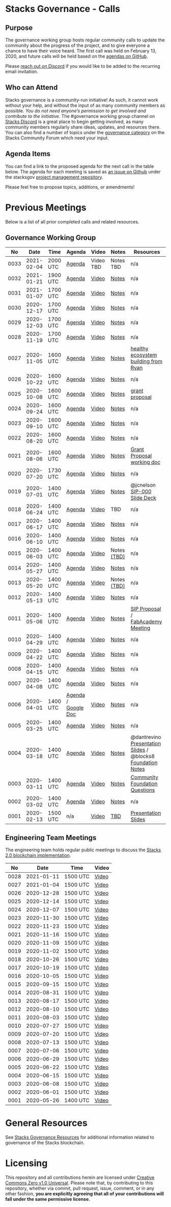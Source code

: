 # Stacks Governance - Calls

## Purpose

The governance working group hosts regular community calls to update the community about the progress of the project, and to give everyone a chance to have their voice heard. The first call was held on February 13, 2020, and future calls will be held based on the [agendas on GitHub](https://github.com/stacksgov/pm/labels/mtg-agenda).

Please [reach out on Discord](https://discordapp.com/invite/ny6wGkx) if you would like to be added to the recurring email invitation.

## Who can Attend

Stacks governance is a community-run initiative! As such, it cannot work without your help, and without the input of as many community members as possible. *You do not need anyone’s permission to get involved and contribute to the initiative.* The #governance working group channel on [Stacks Discord](https://discordapp.com/invite/ny6wGkx) is a great place to begin getting involved, as many community members regularly share ideas, updates, and resources there. You can also find a number of topics under the [governance category](https://forum.stacks.org/c/Working-Groups/governance/) on the Stacks Community Forum which need your input.

## Agenda Items

You can find a link to the proposed agenda for the next call in the table below. The agenda for each meeting is saved as [an issue on Github](https://github.com/stacksgov/pm/labels/mtg-agenda) under the stacksgov [project management repository](https://github.com/stacksgov/pm).

Please feel free to propose topics, additions, or amendments!

# Previous Meetings

Below is a list of all prior completed calls and related resources.

## Governance Working Group

| No   | Date       | Time | Agenda  | Video | Notes | Resources |
| ---- | ---------- | ---- | ------- | ----- | ----- | ---- |
| 0033 | 2021-02-04 | 2000 UTC | [Agenda](https://github.com/stacksgov/pm/issues/128) | Video TBD | Notes TBD | n/a |
| 0032 | 2021-01-21 | 1900 UTC | [Agenda](https://github.com/stacksgov/pm/issues/127) | [Video](https://youtu.be/IQLft2jWhWQ) | [Notes](https://stacksgov.github.io/resources/#/calls/notes/2021-01-21-Meeting-0032) | n/a |
| 0031 | 2021-01-07 | 1700 UTC | [Agenda](https://github.com/stacksgov/pm/issues/121) | [Video](https://youtu.be/URfvTEDnznM) | [Notes](https://stacksgov.github.io/resources/#/calls/notes/2021-01-07-Meeting-0031) | n/a |
| 0030 | 2020-12-17 | 1700 UTC | [Agenda](https://github.com/stacksgov/pm/issues/120) | [Video](https://youtu.be/VLTYGtW-KEU) | [Notes](https://stacksgov.github.io/resources/#/calls/notes/2020-12-17-Meeting-0030) | n/a |
| 0029 | 2020-12-03 | 1700 UTC | [Agenda](https://github.com/stacksgov/pm/issues/118) | [Video](https://youtu.be/Mc20-oIx_5s) | [Notes](https://stacksgov.github.io/resources/#/calls/notes/2020-12-03-Meeting-0029) | n/a |
| 0028 | 2020-11-19 | 1700 UTC | [Agenda](https://github.com/stacksgov/pm/issues/113) | [Video](https://youtu.be/vp8XKCgFN3k) | [Notes](https://stacksgov.github.io/resources/#/calls/notes/2020-11-19-Meeting-0028) | n/a |
| 0027 | 2020-11-05 | 1600 UTC | [Agenda](https://github.com/stacksgov/pm/issues/105) | [Video](https://youtu.be/gUnzeUP5m6E) | [Notes](https://stacksgov.github.io/resources/#/calls/notes/2020-11-05-Meeting-0027) | [healthy ecosystem building from Ryan](https://youtu.be/2Oy9LyVThlg) |
| 0026 | 2020-10-22 | 1600 UTC | [Agenda](https://github.com/stacksgov/pm/issues/99) | [Video](https://youtu.be/WSuFP8eCv9c) | [Notes](https://stacksgov.github.io/resources/#/calls/notes/2020-10-22-Meeting-0026) | n/a |
| 0025 | 2020-10-08 | 1600 UTC | [Agenda](https://github.com/stacksgov/pm/issues/98) | [Video](https://youtu.be/KKR8taylEuM) | [Notes](https://stacksgov.github.io/resources/#/calls/notes/2020-10-08-Meeting-0025) | [grant proposal](https://paper.dropbox.com/doc/Stacksgov-Grant-Proposal--A9FticUOo4gxWoWRzabNARnkAg-ke9qLunt5n7WwWwZTV56I) |
| 0024 | 2020-09-24 | 1600 UTC | [Agenda](https://github.com/stacksgov/pm/issues/96) | [Video](https://youtu.be/fB7RNKH3908) | [Notes](https://stacksgov.github.io/resources/#/calls/notes/2020-09-24-Meeting-0024) | n/a |
| 0023 | 2020-09-10 | 1600 UTC | [Agenda](https://github.com/stacksgov/pm/issues/95) | [Video](https://youtu.be/1isfhOW09bw) | [Notes](https://stacksgov.github.io/resources/#/calls/notes/2020-09-10-Meeting-0023) | n/a |
| 0022 | 2020-08-20 | 1600 UTC | [Agenda](https://github.com/stacksgov/pm/issues/94) | [Video](https://youtu.be/Jqkg1ncFHzM) | [Notes](https://stacksgov.github.io/resources/#/calls/notes/2020-08-20-Meeting-0022) | n/a |
| 0021 | 2020-08-06 | 1600 UTC | [Agenda](https://github.com/stacksgov/pm/issues/84) | [Video](https://youtu.be/2RWjd7rvCEA) | [Notes](https://stacksgov.github.io/resources/#/calls/notes/2020-08-06-Meeting-0021) | [Grant Proposal working doc](https://paper.dropbox.com/doc/Gov-Group-Grant-Proposal--A402pAn8MQVQPIikglkCKxXXAQ-RN1efxJdptsRGVrJIbwou) |
| 0020 | 2020-07-20 | 1730 UTC | [Agenda](https://github.com/stacksgov/pm/issues/82) | [Video](https://youtu.be/TKhnqyPVLLE) | [Notes](https://stacksgov.github.io/resources/#/calls/notes/2020-07-20-Meeting-0020) | n/a |
| 0019 | 2020-07-01 | 1400 UTC | [Agenda](https://github.com/stacksgov/pm/issues/71) | [Video](https://youtu.be/h7iShriQ3q0) | [Notes](https://stacksgov.github.io/resources/#/calls/notes/2020-07-01-Meeting-0019) | @jcnelson [SIP-000 Slide Deck](https://docs.google.com/presentation/d/1k0VB5k5kVrSfib33yaq5n-ZGkrl1ueunqWj7eSKuVm8/edit#slide=id.g8b7270c087_0_48) |
| 0018 | 2020-06-24 | 1400 UTC | [Agenda](https://github.com/stacksgov/pm/issues/64) | [Video](https://youtu.be/o69zoNsP33w) | TBD | n/a |
| 0017 | 2020-06-17 | 1400 UTC | [Agenda](https://github.com/stacksgov/pm/issues/61) | [Video](https://youtu.be/om6o81aB4t8) | [Notes](https://stacksgov.github.io/resources/#/calls/notes/2020-06-17-Meeting-0017) | n/a |
| 0016 | 2020-06-10 | 1400 UTC | [Agenda](https://github.com/stacksgov/pm/issues/58) | [Video](https://youtu.be/7j_0Xb3t0ck) | [Notes](https://stacksgov.github.io/resources/#/calls/notes/2020-06-10-Meeting-0016) | n/a |
| 0015 | 2020-06-03 | 1400 UTC | [Agenda](https://github.com/stacksgov/pm/issues/50) | [Video](https://youtu.be/5dISVmdBe3g) | Notes [(TBD)](https://github.com/stacksgov/pm/issues/57) | n/a |
| 0014 | 2020-05-27 | 1400 UTC | [Agenda](https://github.com/stacksgov/pm/issues/46) | [Video](https://youtu.be/SUASurbAyzI) | [Notes](https://stacksgov.github.io/resources/#/calls/notes/2020-05-27-Meeting-0014) | n/a |
| 0013 | 2020-05-20 | 1400 UTC | [Agenda](https://github.com/stacksgov/pm/issues/41) | [Video](https://youtu.be/ULdXgtrjb-8) | Notes [(TBD)](https://github.com/stacksgov/pm/issues/47) | n/a |
| 0012 | 2020-05-13 | 1400 UTC | [Agenda](https://github.com/stacksgov/pm/issues/39) | [Video](https://youtu.be/daxesAKFa6I) | [Notes](https://stacksgov.github.io/resources/#/calls/notes/2020-05-13-Meeting-0012) | n/a |
| 0011 | 2020-05-06 | 1400 UTC | [Agenda](https://github.com/stacksgov/pm/issues/37) | [Video](https://youtu.be/jCiJiifOYok) | [Notes](https://stacksgov.github.io/resources/#/calls/notes/2020-05-06-Meeting-0011) | [SIP Proposal](https://docs.google.com/document/d/1huF3u6BlrEapbjw77wGp_lq3d3kC17ZugCalvpN8M3U/edit?usp=sharing) / [FabAcademy Meeting](https://paper.dropbox.com/doc/Meeting-wTomas-DiezPrimavera-Connection--AzeCC~olgxmajJhWv49zT9~NAg-vgftHgoR26II8R3CGpi4h) |
| 0010 | 2020-04-29 | 1400 UTC | [Agenda](https://github.com/stacksgov/pm/issues/35)  | [Video](https://youtu.be/f7nUMpUzu5E)  | [Notes](https://stacksgov.github.io/resources/#/calls/notes/2020-04-29-Meeting-0010)   | n/a |
| 0009 | 2020-04-22 | 1400 UTC | [Agenda](https://github.com/stacksgov/pm/issues/31) | [Video](https://youtu.be/TwkrWMA7Eo0) | [Notes](https://stacksgov.github.io/resources/#/calls/notes/2020-04-22-Meeting-0009) |  n/a |
| 0008 | 2020-04-15 | 1400 UTC | [Agenda](https://github.com/stacksgov/pm/issues/25)  | [Video](https://youtu.be/Pubkhn-reDk)  | [Notes](https://stacksgov.github.io/resources/#/calls/notes/2020-04-15-Meeting-0008)   |  n/a |
| 0007 | 2020-04-08 | 1400 UTC | [Agenda](https://github.com/stacksgov/pm/issues/24) | [Video](https://youtu.be/-5BrfFvPvD4) | [Notes](https://stacksgov.github.io/resources/#/calls/notes/2020-04-08-Meeting-0007) | n/a |
| 0006 | 2020-04-01 | 1400 UTC | [Agenda](https://github.com/stacksgov/pm/issues/19) / [Google Doc](https://docs.google.com/document/d/1Lr9zOLWO5Xtg31M-dKaVXREYcyQn_zCepwPlErD3pvg/edit) | [Video](https://youtu.be/ALeaUzwxTe8) | [Notes](https://stacksgov.github.io/resources/#/calls/notes/2020-04-01-Meeting-0006) | n/a |
| 0005 | 2020-03-25 | 1400 UTC | [Agenda](https://github.com/stacksgov/pm/issues/16)  | [Video](https://youtu.be/gpw6byKPeIw)  | [Notes](https://stacksgov.github.io/resources/#/calls/notes/2020-03-25-Meeting-0005)  | n/a  |
| 0004 | 2020-03-18 | 1400 UTC | [Agenda](https://github.com/stacksgov/pm/issues/9)  | [Video](https://youtu.be/u8lZsVFCFtc)  | [Notes](https://stacksgov.github.io/resources/#/calls/notes/2020-03-18-Meeting-0004)  | @dantrevino [Presentation Slides](https://slides.com/dantrevino/blockstack-governance) / @blocks8 [Foundation Notes](https://docs.google.com/document/d/125MQTwpP9oooAUSES4U_HTcVJ02lVOR7A1IWEC3jh3g/edit?usp=sharing) |
| 0003 | 2020-03-11 | 1400 UTC | [Agenda](https://github.com/stacksgov/pm/issues/5) | [Video](https://youtu.be/d7cGndifjR0)  | [Notes](https://stacksgov.github.io/resources/#/calls/notes/2020-03-11-Meeting-0003)  | [Community Foundation Questions](https://github.com/stacksgov/pm/issues/11)  |
| 0002 | 2020-03-02 | 1400 UTC | [Agenda](https://github.com/stacksgov/pm/issues/3) | [Video](https://youtu.be/jAEHyq4TKeI)  | [Notes](https://github.com/stacksgov/pm/issues/3#issuecomment-593482885)  | n/a |
| 0001 | 2020-02-13 | 1500 UTC | n/a | [Video](https://youtu.be/GilQ9qU4Sa0) | [TBD](https://github.com/stacksgov/resources/issues/16) | [Presentation Slides](https://stacksgov.github.io/resources/calls/20200213_community_call_001.pdf) |

## Engineering Team Meetings

The engineering team holds regular public meetings to discuss the [Stacks 2.0 blockchain implementation](https://github.com/blockstack/stacks-blockchain).

| No   | Date       | Time | Video |
| ---- | ---------- | ---- | ----- |
| 0028 | 2021-01-11 | 1500 UTC | [Video](https://youtu.be/3Av2E2AxQuM) |
| 0027 | 2021-01-04 | 1500 UTC | [Video](https://youtu.be/OKr_WjJJZuU) |
| 0026 | 2020-12-28 | 1500 UTC | [Video](https://youtu.be/L0ysOO5qLrE) |
| 0025 | 2020-12-14 | 1500 UTC | [Video](https://youtu.be/7It0NWB7io0) |
| 0024 | 2020-12-07 | 1500 UTC | [Video](https://youtu.be/3e0JjAD9ZFw) |
| 0023 | 2020-11-30 | 1500 UTC | [Video](https://youtu.be/PYGACq-8FMQ) |
| 0022 | 2020-11-23 | 1500 UTC | [Video](https://youtu.be/PIX4UOnX2lU) |
| 0021 | 2020-11-16 | 1500 UTC | [Video](https://youtu.be/E4u7hS4vwRI) |
| 0020 | 2020-11-09 | 1500 UTC | [Video](https://youtu.be/GcLpFYv_4GA) |
| 0019 | 2020-11-02 | 1500 UTC | [Video](https://youtu.be/vgSzw2uWNkc) |
| 0018 | 2020-10-26 | 1500 UTC | [Video](https://youtu.be/Pq0hH6XkHws) |
| 0017 | 2020-10-19 | 1500 UTC | [Video](https://youtu.be/QZ36xI0q2-g) |
| 0016 | 2020-10-05 | 1500 UTC | [Video](https://youtu.be/1JpROdyuhek) |
| 0015 | 2020-09-15 | 1500 UTC | [Video](https://youtu.be/8y3tA0Ozemo) |
| 0014 | 2020-08-31 | 1500 UTC | [Video](https://youtu.be/_t_J0fK7edM) |
| 0013 | 2020-08-17 | 1500 UTC | [Video](https://youtu.be/2Y7pN068wBs) |
| 0012 | 2020-08-10 | 1500 UTC | [Video](https://youtu.be/wTugvYIegNU) |
| 0011 | 2020-08-03 | 1500 UTC | [Video](https://youtu.be/7DgB7vgInzo) |
| 0010 | 2020-07-27 | 1500 UTC | [Video](https://youtu.be/3zWOG49Q0Cg) |
| 0009 | 2020-07-20 | 1500 UTC | [Video](https://youtu.be/706jYJxCh70) |
| 0008 | 2020-07-13 | 1500 UTC | [Video](https://youtu.be/9czYpwgt7CQ) |
| 0007 | 2020-07-06 | 1500 UTC | [Video](https://youtu.be/M24ytGdb330) |
| 0006 | 2020-06-29 | 1500 UTC | [Video](https://youtu.be/w5EEL-4EkHw) |
| 0005 | 2020-06-22 | 1500 UTC | [Video](https://youtu.be/nR1ZhMBw_pg) |
| 0004 | 2020-06-15 | 1500 UTC | [Video](https://youtu.be/6HWR4wPKtV0) |
| 0003 | 2020-06-08 | 1500 UTC | [Video](https://youtu.be/byktpBjVYU0) |
| 0002 | 2020-06-01 | 1500 UTC | [Video](https://youtu.be/ImUaan5kaU0) |
| 0001 | 2020-05-26 | 1400 UTC | [Video](https://youtu.be/60JqCcCNEPg) |

# General Resources

See [Stacks Governance Resources](https://stacksgov.github.io/resources/) for additional information related to governance of the Stacks blockchain.

# Licensing

This repository and all contributions herein are licensed under [Creative Commons Zero v1.0 Universal](https://github.com/stacksgov/resources/blob/master/LICENSE). Please note that, by contributing to this repository, whether via commit, pull request, issue, comment, or in any other fashion, **you are explicitly agreeing that all of your contributions will fall under the same permissive license.**
